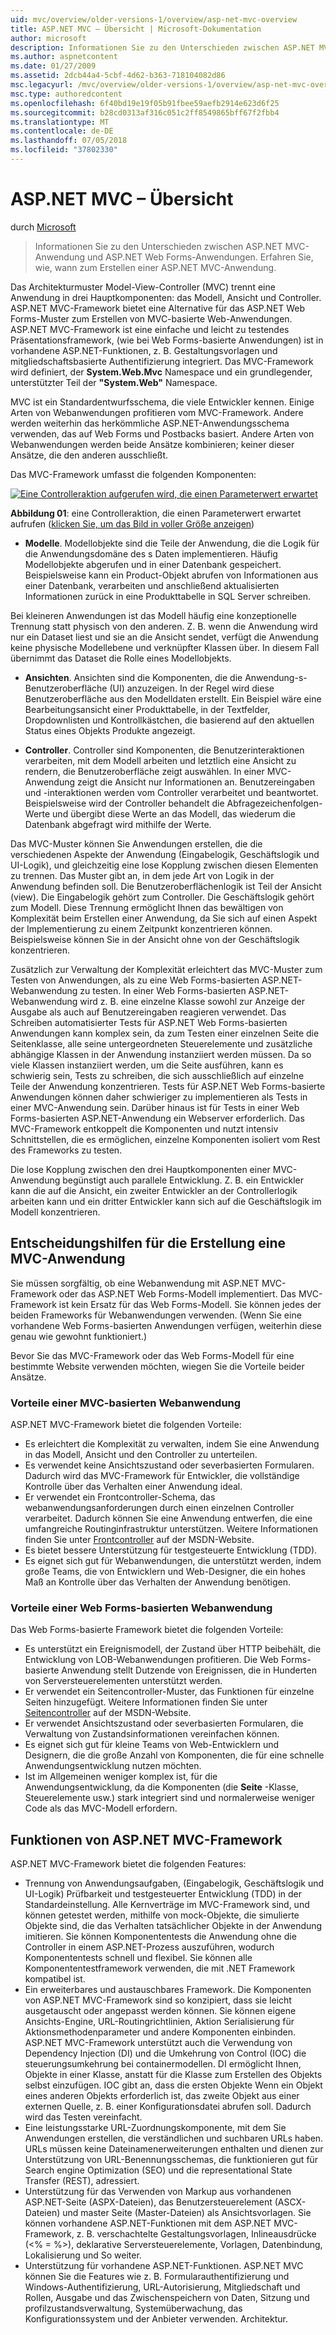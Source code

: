 ```yaml
---
uid: mvc/overview/older-versions-1/overview/asp-net-mvc-overview
title: ASP.NET MVC – Übersicht | Microsoft-Dokumentation
author: microsoft
description: Informationen Sie zu den Unterschieden zwischen ASP.NET MVC-Anwendung und ASP.NET Web Forms-Anwendungen. Erfahren Sie, wie, wann zum Erstellen einer ASP.NET MVC-Anwendung.
ms.author: aspnetcontent
ms.date: 01/27/2009
ms.assetid: 2dcb44a4-5cbf-4d62-b363-718104082d86
msc.legacyurl: /mvc/overview/older-versions-1/overview/asp-net-mvc-overview
msc.type: authoredcontent
ms.openlocfilehash: 6f40bd19e19f05b91fbee59aefb2914e623d6f25
ms.sourcegitcommit: b28cd0313af316c051c2ff8549865bff67f2fbb4
ms.translationtype: MT
ms.contentlocale: de-DE
ms.lasthandoff: 07/05/2018
ms.locfileid: "37802330"
---
```

<a name="aspnet-mvc-overview"></a>ASP.NET MVC – Übersicht
====================
durch [Microsoft](https://github.com/microsoft)

> Informationen Sie zu den Unterschieden zwischen ASP.NET MVC-Anwendung und ASP.NET Web Forms-Anwendungen. Erfahren Sie, wie, wann zum Erstellen einer ASP.NET MVC-Anwendung.


Das Architekturmuster Model-View-Controller (MVC) trennt eine Anwendung in drei Hauptkomponenten: das Modell, Ansicht und Controller. ASP.NET MVC-Framework bietet eine Alternative für das ASP.NET Web Forms-Muster zum Erstellen von MVC-basierte Web-Anwendungen. ASP.NET MVC-Framework ist eine einfache und leicht zu testendes Präsentationsframework, (wie bei Web Forms-basierte Anwendungen) ist in vorhandene ASP.NET-Funktionen, z. B. Gestaltungsvorlagen und mitgliedschaftsbasierte Authentifizierung integriert. Das MVC-Framework wird definiert, der **System.Web.Mvc** Namespace und ein grundlegender, unterstützter Teil der **"System.Web"** Namespace.   
  
MVC ist ein Standardentwurfsschema, die viele Entwickler kennen. Einige Arten von Webanwendungen profitieren vom MVC-Framework. Andere werden weiterhin das herkömmliche ASP.NET-Anwendungsschema verwenden, das auf Web Forms und Postbacks basiert. Andere Arten von Webanwendungen werden beide Ansätze kombinieren; keiner dieser Ansätze, die den anderen ausschließt.   
  
Das MVC-Framework umfasst die folgenden Komponenten:


[![Eine Controlleraktion aufgerufen wird, die einen Parameterwert erwartet](asp-net-mvc-overview/_static/image1.jpg)](asp-net-mvc-overview/_static/image1.png)

**Abbildung 01**: eine Controlleraktion, die einen Parameterwert erwartet aufrufen ([klicken Sie, um das Bild in voller Größe anzeigen](asp-net-mvc-overview/_static/image2.png))


- **Modelle**. Modellobjekte sind die Teile der Anwendung, die die Logik für die Anwendungsdomäne des s Daten implementieren. Häufig Modellobjekte abgerufen und in einer Datenbank gespeichert. Beispielsweise kann ein Product-Objekt abrufen von Informationen aus einer Datenbank, verarbeiten und anschließend aktualisierten Informationen zurück in eine Produkttabelle in SQL Server schreiben.

Bei kleineren Anwendungen ist das Modell häufig eine konzeptionelle Trennung statt physisch von den anderen. Z. B. wenn die Anwendung wird nur ein Dataset liest und sie an die Ansicht sendet, verfügt die Anwendung keine physische Modellebene und verknüpfter Klassen über. In diesem Fall übernimmt das Dataset die Rolle eines Modellobjekts.

- **Ansichten**. Ansichten sind die Komponenten, die die Anwendung-s-Benutzeroberfläche (UI) anzuzeigen. In der Regel wird diese Benutzeroberfläche aus den Modelldaten erstellt. Ein Beispiel wäre eine Bearbeitungsansicht einer Produkttabelle, in der Textfelder, Dropdownlisten und Kontrollkästchen, die basierend auf den aktuellen Status eines Objekts Produkte angezeigt.

- **Controller**. Controller sind Komponenten, die Benutzerinteraktionen verarbeiten, mit dem Modell arbeiten und letztlich eine Ansicht zu rendern, die Benutzeroberfläche zeigt auswählen. In einer MVC-Anwendung zeigt die Ansicht nur Informationen an. Benutzereingaben und -interaktionen werden vom Controller verarbeitet und beantwortet. Beispielsweise wird der Controller behandelt die Abfragezeichenfolgen-Werte und übergibt diese Werte an das Modell, das wiederum die Datenbank abgefragt wird mithilfe der Werte.

Das MVC-Muster können Sie Anwendungen erstellen, die die verschiedenen Aspekte der Anwendung (Eingabelogik, Geschäftslogik und UI-Logik), und gleichzeitig eine lose Kopplung zwischen diesen Elementen zu trennen. Das Muster gibt an, in dem jede Art von Logik in der Anwendung befinden soll. Die Benutzeroberflächenlogik ist Teil der Ansicht (view). Die Eingabelogik gehört zum Controller. Die Geschäftslogik gehört zum Modell. Diese Trennung ermöglicht Ihnen das bewältigen von Komplexität beim Erstellen einer Anwendung, da Sie sich auf einen Aspekt der Implementierung zu einem Zeitpunkt konzentrieren können. Beispielsweise können Sie in der Ansicht ohne von der Geschäftslogik konzentrieren.   
  
Zusätzlich zur Verwaltung der Komplexität erleichtert das MVC-Muster zum Testen von Anwendungen, als zu eine Web Forms-basierten ASP.NET-Webanwendung zu testen. In einer Web Forms-basierten ASP.NET-Webanwendung wird z. B. eine einzelne Klasse sowohl zur Anzeige der Ausgabe als auch auf Benutzereingaben reagieren verwendet. Das Schreiben automatisierter Tests für ASP.NET Web Forms-basierten Anwendungen kann komplex sein, da zum Testen einer einzelnen Seite die Seitenklasse, alle seine untergeordneten Steuerelemente und zusätzliche abhängige Klassen in der Anwendung instanziiert werden müssen. Da so viele Klassen instanziiert werden, um die Seite ausführen, kann es schwierig sein, Tests zu schreiben, die sich ausschließlich auf einzelne Teile der Anwendung konzentrieren. Tests für ASP.NET Web Forms-basierte Anwendungen können daher schwieriger zu implementieren als Tests in einer MVC-Anwendung sein. Darüber hinaus ist für Tests in einer Web Forms-basierten ASP.NET-Anwendung ein Webserver erforderlich. Das MVC-Framework entkoppelt die Komponenten und nutzt intensiv Schnittstellen, die es ermöglichen, einzelne Komponenten isoliert vom Rest des Frameworks zu testen.   
  
Die lose Kopplung zwischen den drei Hauptkomponenten einer MVC-Anwendung begünstigt auch parallele Entwicklung. Z. B. ein Entwickler kann die auf die Ansicht, ein zweiter Entwickler an der Controllerlogik arbeiten kann und ein dritter Entwickler kann sich auf die Geschäftslogik im Modell konzentrieren.

## <a name="deciding-when-to-create-an-mvc-application"></a>Entscheidungshilfen für die Erstellung eine MVC-Anwendung

Sie müssen sorgfältig, ob eine Webanwendung mit ASP.NET MVC-Framework oder das ASP.NET Web Forms-Modell implementiert. Das MVC-Framework ist kein Ersatz für das Web Forms-Modell. Sie können jedes der beiden Frameworks für Webanwendungen verwenden. (Wenn Sie eine vorhandene Web Forms-basierten Anwendungen verfügen, weiterhin diese genau wie gewohnt funktioniert.)   
  
Bevor Sie das MVC-Framework oder das Web Forms-Modell für eine bestimmte Website verwenden möchten, wiegen Sie die Vorteile beider Ansätze.

### <a name="advantages-of-an-mvc-based-web-application"></a>Vorteile einer MVC-basierten Webanwendung

ASP.NET MVC-Framework bietet die folgenden Vorteile:

- Es erleichtert die Komplexität zu verwalten, indem Sie eine Anwendung in das Modell, Ansicht und den Controller zu unterteilen.
- Es verwendet keine Ansichtszustand oder severbasierten Formularen. Dadurch wird das MVC-Framework für Entwickler, die vollständige Kontrolle über das Verhalten einer Anwendung ideal.
- Er verwendet ein Frontcontroller-Schema, das webanwendungsanforderungen durch einen einzelnen Controller verarbeitet. Dadurch können Sie eine Anwendung entwerfen, die eine umfangreiche Routinginfrastruktur unterstützen. Weitere Informationen finden Sie unter [Frontcontroller](https://go.microsoft.com/fwlink/?LinkId=106357 "Frontcontroller") auf der MSDN-Website.
- Es bietet bessere Unterstützung für testgesteuerte Entwicklung (TDD).
- Es eignet sich gut für Webanwendungen, die unterstützt werden, indem große Teams, die von Entwicklern und Web-Designer, die ein hohes Maß an Kontrolle über das Verhalten der Anwendung benötigen.

### <a name="advantages-of-a-web-forms-based-web-application"></a>Vorteile einer Web Forms-basierten Webanwendung

Das Web Forms-basierte Framework bietet die folgenden Vorteile:

- Es unterstützt ein Ereignismodell, der Zustand über HTTP beibehält, die Entwicklung von LOB-Webanwendungen profitieren. Die Web Forms-basierte Anwendung stellt Dutzende von Ereignissen, die in Hunderten von Serversteuerelementen unterstützt werden.
- Er verwendet ein Seitencontroller-Muster, das Funktionen für einzelne Seiten hinzugefügt. Weitere Informationen finden Sie unter [Seitencontroller](https://go.microsoft.com/fwlink/?LinkId=106359 "Seitencontroller") auf der MSDN-Website.
- Er verwendet Ansichtszustand oder severbasierten Formularen, die Verwaltung von Zustandsinformationen vereinfachen können.
- Es eignet sich gut für kleine Teams von Web-Entwicklern und Designern, die die große Anzahl von Komponenten, die für eine schnelle Anwendungsentwicklung nutzen möchten.
- Ist im Allgemeinen weniger komplex ist, für die Anwendungsentwicklung, da die Komponenten (die **Seite** -Klasse, Steuerelemente usw.) stark integriert sind und normalerweise weniger Code als das MVC-Modell erfordern.

## <a name="features-of-the-aspnet-mvc-framework"></a>Funktionen von ASP.NET MVC-Framework

ASP.NET MVC-Framework bietet die folgenden Features:

- Trennung von Anwendungsaufgaben, (Eingabelogik, Geschäftslogik und UI-Logik) Prüfbarkeit und testgesteuerter Entwicklung (TDD) in der Standardeinstellung. Alle Kernverträge im MVC-Framework sind, und können getestet werden, mithilfe von mock-Objekte, die simulierte Objekte sind, die das Verhalten tatsächlicher Objekte in der Anwendung imitieren. Sie können Komponententests die Anwendung ohne die Controller in einem ASP.NET-Prozess auszuführen, wodurch Komponententests schnell und flexibel. Sie können alle Komponententestframework verwenden, die mit .NET Framework kompatibel ist.
- Ein erweiterbares und austauschbares Framework. Die Komponenten von ASP.NET MVC-Framework sind so konzipiert, dass sie leicht ausgetauscht oder angepasst werden können. Sie können eigene Ansichts-Engine, URL-Routingrichtlinien, Aktion Serialisierung für Aktionsmethodenparameter und andere Komponenten einbinden. ASP.NET MVC-Framework unterstützt auch die Verwendung von Dependency Injection (DI) und die Umkehrung von Control (IOC) die steuerungsumkehrung bei containermodellen. DI ermöglicht Ihnen, Objekte in einer Klasse, anstatt für die Klasse zum Erstellen des Objekts selbst einzufügen. IOC gibt an, dass die ersten Objekte Wenn ein Objekt eines anderen Objekts erforderlich ist, das zweite Objekt aus einer externen Quelle, z. B. einer Konfigurationsdatei abrufen soll. Dadurch wird das Testen vereinfacht.
- Eine leistungsstarke URL-Zuordnungskomponente, mit dem Sie Anwendungen erstellen, die verständlichen und suchbaren URLs haben. URLs müssen keine Dateinamenerweiterungen enthalten und dienen zur Unterstützung von URL-Benennungsschemas, die funktionieren gut für Search engine Optimization (SEO) und die representational State Transfer (REST), adressiert.
- Unterstützung für das Verwenden von Markup aus vorhandenen ASP.NET-Seite (ASPX-Dateien), das Benutzersteuerelement (ASCX-Dateien) und master Seite (Master-Dateien) als Ansichtsvorlagen. Sie können vorhandene ASP.NET-Funktionen mit dem ASP.NET MVC-Framework, z. B. verschachtelte Gestaltungsvorlagen, Inlineausdrücke (&lt;% = %&gt;), deklarative Serversteuerelemente, Vorlagen, Datenbindung, Lokalisierung und So weiter.
- Unterstützung für vorhandene ASP.NET-Funktionen. ASP.NET MVC können Sie die Features wie z. B. Formularauthentifizierung und Windows-Authentifizierung, URL-Autorisierung, Mitgliedschaft und Rollen, Ausgabe und das Zwischenspeichern von Daten, Sitzung und profilzustandsverwaltung, Systemüberwachung, das Konfigurationssystem und der Anbieter verwenden. Architektur.

